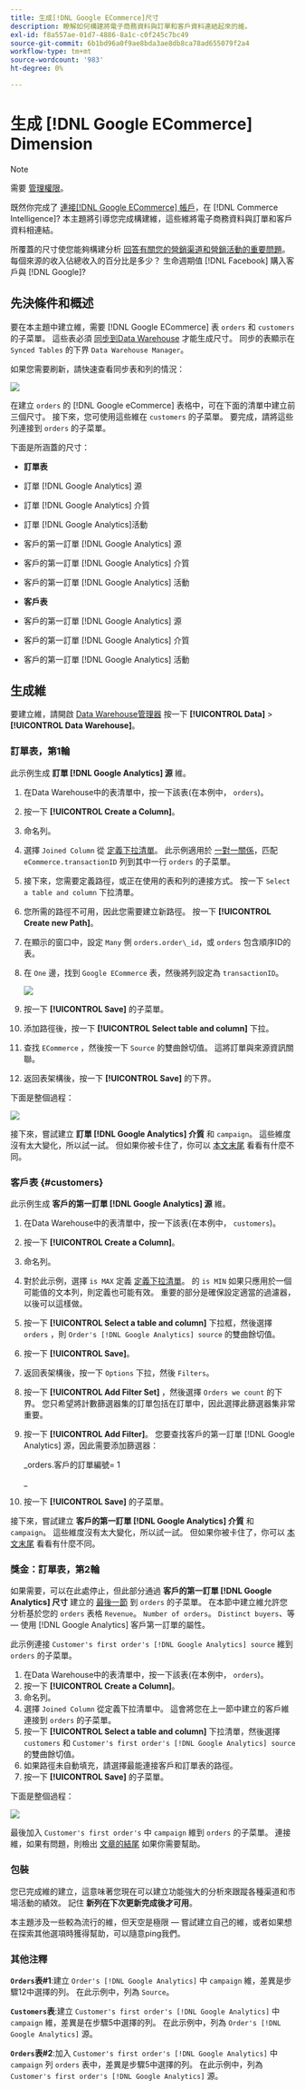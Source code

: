 ```yaml
---
title: 生成[!DNL Google ECommerce]尺寸
description: 瞭解如何構建將電子商務資料與訂單和客戶資料連結起來的維。
exl-id: f8a557ae-01d7-4886-8a1c-c0f245c7bc49
source-git-commit: 6b1bd96a0f9ae8bda3ae8db8ca78ad655079f2a4
workflow-type: tm+mt
source-wordcount: '983'
ht-degree: 0%

---
```


# 生成 [!DNL Google ECommerce] Dimension

>[!NOTE]
>
>需要 [管理權限](../../administrator/user-management/user-management.md)。

既然你完成了 [連接[!DNL Google ECommerce] 帳戶](../../data-analyst/importing-data/integrations/google-ecommerce.md)，在 [!DNL Commerce Intelligence]? 本主題將引導您完成構建維，這些維將電子商務資料與訂單和客戶資料相連結。

所覆蓋的尺寸使您能夠構建分析 [回答有關您的營銷渠道和營銷活動的重要問題](../../data-analyst/analysis/most-value-source-channel.md)。 每個來源的收入佔總收入的百分比是多少？ 生命週期值 [!DNL Facebook] 購入客戶與 [!DNL Google]?

## 先決條件和概述

要在本主題中建立維，需要 [!DNL Google ECommerce] 表 `orders` 和 `customers` 的子菜單。 這些表必須 [同步到Data Warehouse](../../data-analyst/data-warehouse-mgr/tour-dwm.md) 才能生成尺寸。 同步的表顯示在 `Synced Tables` 的下界 `Data Warehouse Manager`。

如果您需要刷新，請快速查看同步表和列的情況：

![](../../assets/Syncing_New_Columns.gif)

在建立 `orders` 的 [!DNL Google eCommerce] 表格中，可在下面的清單中建立前三個尺寸。 接下來，您可使用這些維在 `customers` 的子菜單。 要完成，請將這些列連接到 `orders` 的子菜單。

下面是所涵蓋的尺寸：

* **訂單表**

* 訂單 [!DNL Google Analytics] 源
* 訂單 [!DNL Google Analytics] 介質
* 訂單 [!DNL Google Analytics]活動
* 客戶的第一訂單 [!DNL Google Analytics] 源
* 客戶的第一訂單 [!DNL Google Analytics] 介質
* 客戶的第一訂單 [!DNL Google Analytics] 活動

* **客戶表**

* 客戶的第一訂單 [!DNL Google Analytics] 源
* 客戶的第一訂單 [!DNL Google Analytics] 介質
* 客戶的第一訂單 [!DNL Google Analytics] 活動

## 生成維

要建立維，請開啟 [Data Warehouse管理器](../data-warehouse-mgr/tour-dwm.md) 按一下 **[!UICONTROL Data]** > **[!UICONTROL Data Warehouse]**。

### 訂單表，第1輪

此示例生成 **訂單 [!DNL Google Analytics] 源** 維。

1. 在Data Warehouse中的表清單中，按一下該表(在本例中， `orders`)。
1. 按一下 **[!UICONTROL Create a Column]**。
1. 命名列。
1. 選擇 `Joined Column` 從 [定義下拉清單](../data-warehouse-mgr/calc-column-types.md)。 此示例適用於 [一對一關係](../data-warehouse-mgr/table-relationships.md)，匹配 `eCommerce.transactionID` 列到其中一行 `orders` 的子菜單。
1. 接下來，您需要定義路徑，或正在使用的表和列的連接方式。 按一下 `Select a table and column` 下拉清單。
1. 您所需的路徑不可用，因此您需要建立新路徑。 按一下 **[!UICONTROL Create new Path]**。
1. 在顯示的窗口中，設定 `Many` 側 `orders.order\_id`，或 `orders` 包含順序ID的表。
1. 在 `One` 邊，找到 `Google ECommerce` 表，然後將列設定為 `transactionID`。

   ![](../../assets/google-ecommerce-table.png)

1. 按一下 **[!UICONTROL Save]** 的子菜單。
1. 添加路徑後，按一下 **[!UICONTROL Select table and column]** 下拉。
1. 查找 `ECommerce` ，然後按一下 `Source` 的雙曲餘切值。 這將訂單與來源資訊關聯。
1. 返回表架構後，按一下 **[!UICONTROL Save]** 的下界。

下面是整個過程：

![](../../assets/help_center.gif)

接下來，嘗試建立 **訂單 [!DNL Google Analytics] 介質** 和 `campaign`。 這些維度沒有太大變化，所以試一試。 但如果你被卡住了，你可以 [本文末尾](#stuck) 看看有什麼不同。

### 客戶表 {#customers}

此示例生成 **客戶的第一訂單 [!DNL Google Analytics] 源** 維。

1. 在Data Warehouse中的表清單中，按一下該表(在本例中， `customers`)。
1. 按一下 **[!UICONTROL Create a Column]**。
1. 命名列。
1. 對於此示例，選擇 `is MAX` 定義 [定義下拉清單](../../data-analyst/data-warehouse-mgr/calc-column-types.md)。 的 `is MIN` 如果只應用於一個可能值的文本列，則定義也可能有效。 重要的部分是確保設定適當的過濾器，以後可以這樣做。
1. 按一下 **[!UICONTROL Select a table and column]** 下拉框，然後選擇 `orders` ，則 `Order's [!DNL Google Analytics] source` 的雙曲餘切值。
1. 按一下 **[!UICONTROL Save]**。
1. 返回表架構後，按一下 `Options` 下拉，然後 `Filters`。
1. 按一下 **[!UICONTROL Add Filter Set]** ，然後選擇 `Orders we count` 的下界。 您只希望將計數篩選器集的訂單包括在訂單中，因此選擇此篩選器集非常重要。
1. 按一下 **[!UICONTROL Add Filter]**。 您要查找客戶的第一訂單 [!DNL Google Analytics] 源，因此需要添加篩選器：

   _orders.客戶的訂單編號= 1

   _
1. 按一下 **[!UICONTROL Save]** 的子菜單。

接下來，嘗試建立 **客戶的第一訂單 [!DNL Google Analytics] 介質** 和 `campaign`。 這些維度沒有太大變化，所以試一試。 但如果你被卡住了，你可以 [本文末尾](#stuck) 看看有什麼不同。

### 獎金：訂單表，第2輪

如果需要，可以在此處停止，但此部分通過 **客戶的第一訂單 [!DNL Google Analytics] 尺寸** 建立的 [最後一節](#customers) 到 `orders` 的子菜單。 在本節中建立維允許您分析基於您的 `orders` 表格 `Revenue`。 `Number of orders`。 `Distinct buyers`、等 — 使用 [!DNL Google Analytics] 客戶第一訂單的屬性。

此示例連接 `Customer's first order's [!DNL Google Analytics] source` 維到 `orders` 的子菜單。

1. 在Data Warehouse中的表清單中，按一下該表(在本例中， `orders`)。
1. 按一下 **[!UICONTROL Create a Column]**。
1. 命名列。
1. 選擇 `Joined Column` 從定義下拉清單中。 這會將您在上一節中建立的客戶維連接到 `orders` 的子菜單。
1. 按一下 **[!UICONTROL Select a table and column]** 下拉清單，然後選擇 `customers` 和 `Customer's first order's [!DNL Google Analytics] source` 的雙曲餘切值。
1. 如果路徑未自動填充，請選擇最能連接客戶和訂單表的路徑。
1. 按一下 **[!UICONTROL Save]** 的子菜單。

下面是整個過程：

![](../../assets/help_center2.gif)

最後加入 `Customer's first order's` 中 `campaign` 維到 `orders` 的子菜單。 連接維，如果有問題，則檢出 [文章的結尾](#stuck) 如果你需要幫助。

### 包裝

您已完成維的建立，這意味著您現在可以建立功能強大的分析來跟蹤各種渠道和市場活動的績效。 記住 **新列在下次更新完成後才可用**。

本主題涉及一些較為流行的維，但天空是極限 — 嘗試建立自己的維，或者如果想在探索其他選項時獲得幫助，可以隨意ping我們。 

### 其他注釋

**`Orders`表#1**:建立 `Order's [!DNL Google Analytics]` 中 `campaign` 維，差異是步驟12中選擇的列。 在此示例中，列為 `Source`。

**`Customers`表**:建立 `Customer's first order's [!DNL Google Analytics]` 中 `campaign` 維，差異是在步驟5中選擇的列。 在此示例中，列為 `Order's [!DNL Google Analytics]` 源。

**`Orders`表#2**:加入 `Customer's first order's [!DNL Google Analytics]` 中 `campaign` 列 `orders` 表中，差異是步驟5中選擇的列。 在此示例中，列為 `Customer's first order's [!DNL Google Analytics]` 源。
